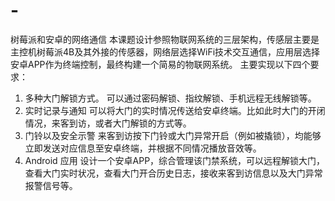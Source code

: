 # -
树莓派和安卓的网络通信
本课题设计参照物联网系统的三层架构，传感层主要是主控机树莓派4B及其外接的传感器，网络层选择WiFi技术交互通信，应用层选择安卓APP作为终端控制，最终构建一个简易的物联网系统。
主要实现以下四个要求：
1.	多种大门解锁方式。
可以通过密码解锁、指纹解锁、手机远程无线解锁等。
2.	实时记录与通知
可以将大门的实时情况传送给安卓终端。比如此时大门的开闭情况，来客到访，或者大门解锁的方式等。
3.	门铃以及安全示警
来客到访按下门铃或大门异常开启（例如被撬锁），均能够立即发送对应信息至安卓终端，并根据不同情况播放音效等。
4.	Android 应用
设计一个安卓APP，综合管理该门禁系统，可以远程解锁大门，查看大门实时状况，查看大门开合历史日志，接收来客到访信息以及大门异常报警信号等。
